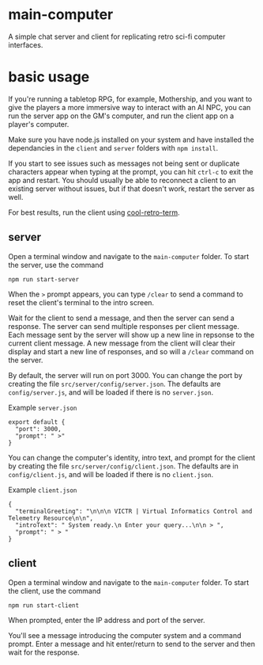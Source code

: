 # main-computer
A simple chat server and client for replicating retro sci-fi computer interfaces.

# basic usage
If you're running a tabletop RPG, for example, Mothership, and you want to give the players a more immersive way to interact with an AI NPC, you can run the server app on the GM's computer, and run the client app on a player's computer.

Make sure you have node.js installed on your system and have installed the dependancies in the `client` and `server` folders with `npm install`.

If you start to see issues such as messages not being sent or duplicate characters appear when typing at the prompt, you can hit `ctrl-c` to exit the app and restart. You should usually be able to reconnect a client to an existing server without issues, but if that doesn't work, restart the server as well.

For best results, run the client using [cool-retro-term](https://github.com/Swordfish90/cool-retro-term).

## server
Open a terminal window and navigate to the `main-computer` folder. To start the server, use the command
```
npm run start-server
```

When the ` > ` prompt appears, you can type `/clear` to send a command to reset the client's terminal to the intro screen.

Wait for the client to send a message, and then the server can send a response. The server can send multiple responses per client message. Each message sent by the server will show up a new line in repsonse to the current client message. A new message from the client will clear their display and start a new line of responses, and so will a `/clear` command on the server.

By default, the server will run on port 3000. You can change the port by creating the file `src/server/config/server.json`. The defaults are `config/server.js`, and will be loaded if there is no `server.json`.

Example `server.json`
```
export default {
  "port": 3000,
  "prompt": " >"
}
```

You can change the computer's identity, intro text, and prompt for the client by creating the file `src/server/config/client.json`. The defaults are in `config/client.js`, and will be loaded if there is no `client.json`.

Example `client.json`
```
{
  "terminalGreeting": "\n\n\n VICTR | Virtual Informatics Control and Telemetry Resource\n\n",
  "introText": " System ready.\n Enter your query...\n\n > ",
  "prompt": " > "
}
```

## client
Open a terminal window and navigate to the `main-computer` folder. To start the client, use the command
```
npm run start-client
```

When prompted, enter the IP address and port of the server.

You'll see a message introducing the computer system and a command prompt. Enter a message and hit enter/return to send to the server and then wait for the response.
